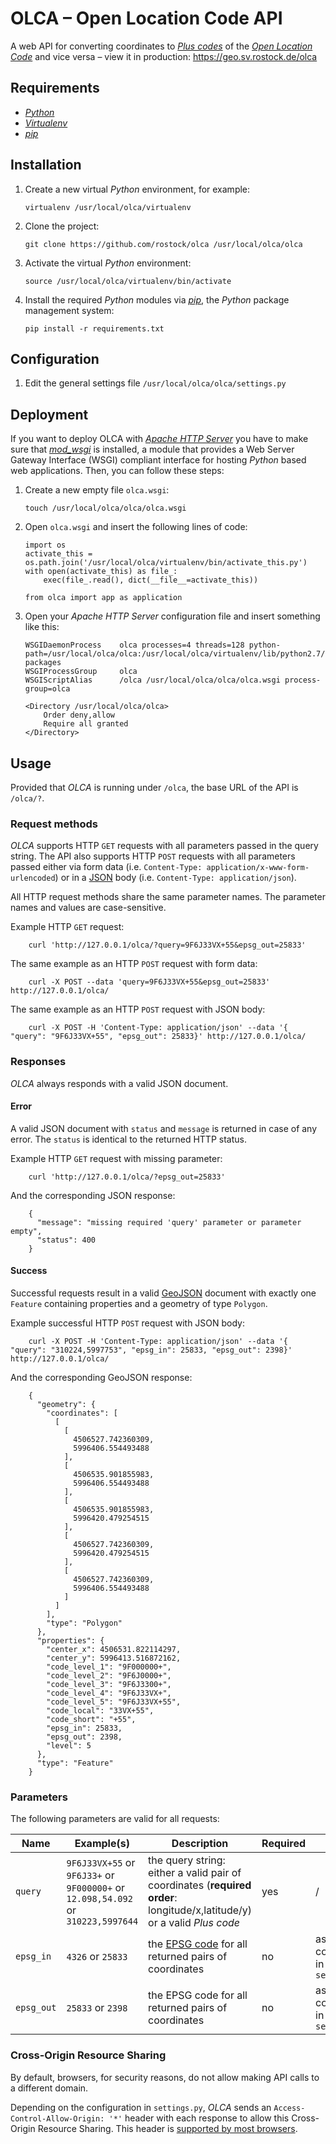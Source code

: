 # OLCA – Open Location Code API

A web API for converting coordinates to [*Plus codes*](https://plus.codes) of the [*Open Location Code*](https://github.com/google/open-location-code) and vice versa – view it in production: https://geo.sv.rostock.de/olca

## Requirements

*   [*Python*](https://www.python.org)
*   [*Virtualenv*](https://virtualenv.pypa.io)
*   [*pip*](http://pip.pypa.io)

## Installation

1.  Create a new virtual *Python* environment, for example:

        virtualenv /usr/local/olca/virtualenv
        
1.  Clone the project:

        git clone https://github.com/rostock/olca /usr/local/olca/olca
        
1.  Activate the virtual *Python* environment:

        source /usr/local/olca/virtualenv/bin/activate
        
1.  Install the required *Python* modules via [*pip*](https://pip.pypa.io), the *Python* package management system:

        pip install -r requirements.txt

## Configuration

1.  Edit the general settings file `/usr/local/olca/olca/settings.py`

## Deployment

If you want to deploy OLCA with [*Apache HTTP Server*](https://httpd.apache.org) you have to make sure that [*mod_wsgi*](https://modwsgi.readthedocs.io) is installed, a module that provides a Web Server Gateway Interface (WSGI) compliant interface for hosting *Python* based web applications. Then, you can follow these steps:

1.  Create a new empty file `olca.wsgi`:

        touch /usr/local/olca/olca/olca.wsgi
        
1.  Open `olca.wsgi` and insert the following lines of code:
    
        import os
        activate_this = os.path.join('/usr/local/olca/virtualenv/bin/activate_this.py')
        with open(activate_this) as file_:
            exec(file_.read(), dict(__file__=activate_this))

        from olca import app as application

1.  Open your *Apache HTTP Server* configuration file and insert something like this:
    
        WSGIDaemonProcess    olca processes=4 threads=128 python-path=/usr/local/olca/olca:/usr/local/olca/virtualenv/lib/python2.7/site-packages
        WSGIProcessGroup     olca
        WSGIScriptAlias      /olca /usr/local/olca/olca/olca.wsgi process-group=olca
        
        <Directory /usr/local/olca/olca>
            Order deny,allow
            Require all granted
        </Directory>

## Usage

Provided that *OLCA* is running under `/olca`, the base URL of the API is `/olca/?`.

### Request methods

*OLCA* supports HTTP `GET` requests with all parameters passed in the query string. The API also supports HTTP `POST` requests with all parameters passed either via form data (i.e. `Content-Type: application/x-www-form-urlencoded`) or in a [JSON](https://www.json.org) body (i.e. `Content-Type: application/json`).

All HTTP request methods share the same parameter names. The parameter names and values are case-sensitive.

Example HTTP `GET` request:

        curl 'http://127.0.0.1/olca/?query=9F6J33VX+55&epsg_out=25833'

The same example as an HTTP `POST` request with form data:

        curl -X POST --data 'query=9F6J33VX+55&epsg_out=25833' http://127.0.0.1/olca/

The same example as an HTTP `POST` request with JSON body:

        curl -X POST -H 'Content-Type: application/json' --data '{ "query": "9F6J33VX+55", "epsg_out": 25833}' http://127.0.0.1/olca/

### Responses

*OLCA* always responds with a valid JSON document.

#### Error

A valid JSON document with `status` and `message` is returned in case of any error. The `status` is identical to the returned HTTP status.

Example HTTP `GET` request with missing parameter:

        curl 'http://127.0.0.1/olca/?epsg_out=25833'

And the corresponding JSON response:

        {
          "message": "missing required 'query' parameter or parameter empty",
          "status": 400
        }

#### Success

Successful requests result in a valid [GeoJSON](http://geojson.org) document with exactly one `Feature` containing properties and a geometry of type `Polygon`.

Example successful HTTP `POST` request with JSON body:

        curl -X POST -H 'Content-Type: application/json' --data '{ "query": "310224,5997753", "epsg_in": 25833, "epsg_out": 2398}' http://127.0.0.1/olca/

And the corresponding GeoJSON response:

        {
          "geometry": {
            "coordinates": [
              [
                [
                  4506527.742360309,
                  5996406.554493488
                ],
                [
                  4506535.901855983,
                  5996406.554493488
                ],
                [
                  4506535.901855983,
                  5996420.479254515
                ],
                [
                  4506527.742360309,
                  5996420.479254515
                ],
                [
                  4506527.742360309,
                  5996406.554493488
                ]
              ]
            ],
            "type": "Polygon"
          },
          "properties": {
            "center_x": 4506531.822114297,
            "center_y": 5996413.516872162,
            "code_level_1": "9F000000+",
            "code_level_2": "9F6J0000+",
            "code_level_3": "9F6J3300+",
            "code_level_4": "9F6J33VX+",
            "code_level_5": "9F6J33VX+55",
            "code_local": "33VX+55",
            "code_short": "+55",
            "epsg_in": 25833,
            "epsg_out": 2398,
            "level": 5
          },
          "type": "Feature"
        }

### Parameters

The following parameters are valid for all requests:

| Name | Example(s) | Description | Required | Default |
| --- | --- | --- | --- | --- |
| `query` | `9F6J33VX+55` or `9F6J33+` or `9F000000+` or `12.098,54.092` or `310223,5997644` | the query string: either a valid pair of coordinates (**required order**: longitude/x,latitude/y) or a valid *Plus code* | yes | / |
| `epsg_in` | `4326` or `25833` | the [EPSG code](http://www.epsg.org) for all returned pairs of coordinates | no | as configured in `settings.py` |
| `epsg_out` | `25833` or `2398` | the EPSG code for all returned pairs of coordinates | no | as configured in `settings.py` |

### Cross-Origin Resource Sharing

By default, browsers, for security reasons, do not allow making API calls to a different domain.

Depending on the configuration in `settings.py`, *OLCA* sends an `Access-Control-Allow-Origin: '*'` header with each response to allow this Cross-Origin Resource Sharing. This header is [supported by most browsers](https://caniuse.com/#search=cors).